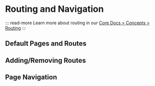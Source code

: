 # Routing and Navigation

::: read-more
Learn more about routing in our [Core Docs > Concepts > Routing](https://docs.vuestorefront.io/v2/getting-started/introduction.html)
:::

## Default Pages and Routes


## Adding/Removing Routes

## Page Navigation